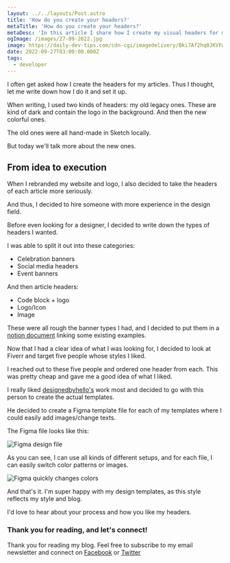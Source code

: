 ```yaml
---
layout: ../../layouts/Post.astro
title: 'How do you create your headers?'
metaTitle: 'How do you create your headers?'
metaDesc: 'In this article I share how I create my visual headers for my articles'
ogImage: /images/27-09-2022.jpg
image: https://daily-dev-tips.com/cdn-cgi/imagedelivery/Bki7Af2hq0JKVFw1XYYMQg/55a18fff-fac3-48f9-07a5-46213ffd4100
date: 2022-09-27T03:00:00.000Z
tags:
  - developer
---
```


I often get asked how I create the headers for my articles.
Thus I thought, let me write down how I do it and set it up.

When writing, I used two kinds of headers: my old legacy ones. These are kind of dark and contain the logo in the background. And then the new colorful ones.

The old ones were all hand-made in Sketch locally.

But today we'll talk more about the new ones.

## From idea to execution

When I rebranded my website and logo, I also decided to take the headers of each article more seriously.

And thus, I decided to hire someone with more experience in the design field.

Before even looking for a designer, I decided to write down the types of headers I wanted.

I was able to split it out into these categories:

- Celebration banners
- Social media headers
- Event banners

And then article headers:

- Code block + logo
- Logo/Icon
- Image

These were all rough the banner types I had, and I decided to put them in a [notion document](https://dirt-numeric-8e6.notion.site/Banner-ideas-87e14d3a26d64949a5ff1fbf94a6ed30) linking some existing examples.

Now that I had a clear idea of what I was looking for, I decided to look at Fiverr and target five people whose styles I liked.

I reached out to these five people and ordered one header from each. This was pretty cheap and gave me a good idea of what I liked.

I really liked [designedbyhello's](https://www.fiverr.com/designedbyhello) work most and decided to go with this person to create the actual templates.

He decided to create a Figma template file for each of my templates where I could easily add images/change texts.

The Figma file looks like this:

![Figma design file](https://cdn.hashnode.com/res/hashnode/image/upload/v1663395581930/CJlWQV67d.png)

As you can see, I can use all kinds of different setups, and for each file, I can easily switch color patterns or images.

![Figma quickly changes colors](https://cdn.hashnode.com/res/hashnode/image/upload/v1663395626734/pTzZG1OQr.png)

And that's it. I'm super happy with my design templates, as this style reflects my style and blog.

I'd love to hear about your process and how you like my headers.

### Thank you for reading, and let's connect!

Thank you for reading my blog. Feel free to subscribe to my email newsletter and connect on [Facebook](https://www.facebook.com/DailyDevTipsBlog) or [Twitter](https://twitter.com/DailyDevTips1)
